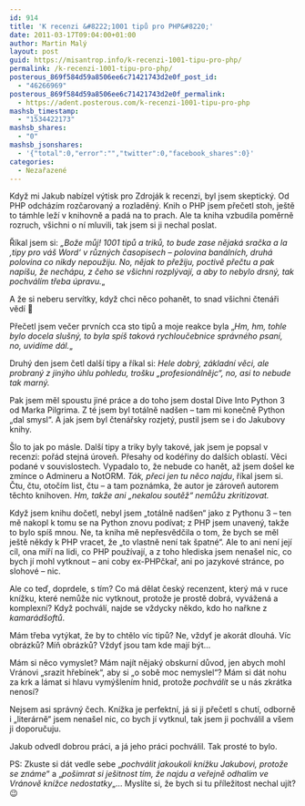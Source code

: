 ```yaml
---
id: 914
title: 'K recenzi &#8222;1001 tipů pro PHP&#8220;'
date: 2011-03-17T09:04:00+01:00
author: Martin Malý
layout: post
guid: https://misantrop.info/k-recenzi-1001-tipu-pro-php/
permalink: /k-recenzi-1001-tipu-pro-php/
posterous_869f584d59a8506ee6c71421743d2e0f_post_id:
  - "46266969"
posterous_869f584d59a8506ee6c71421743d2e0f_permalink:
  - https://adent.posterous.com/k-recenzi-1001-tipu-pro-php
mashsb_timestamp:
  - "1534422173"
mashsb_shares:
  - "0"
mashsb_jsonshares:
  - '{"total":0,"error":"","twitter":0,"facebook_shares":0}'
categories:
  - Nezařazené
---
```

Když mi Jakub nab&iacute;zel v&yacute;tisk pro Zdroj&aacute;k k recenzi, byl jsem skeptick&yacute;. Od PHP odch&aacute;z&iacute;m rozčarovan&yacute; a rozladěn&yacute;. Knih o PHP jsem přečetl stoh, je&scaron;tě to t&aacute;mhle lež&iacute; v knihovně a pad&aacute; na to prach. Ale ta kniha vzbudila poměrně rozruch, v&scaron;ichni o n&iacute; mluvili, tak jsem si ji nechal poslat.

Ř&iacute;kal jsem si: _&#8222;Bože můj! 1001 tipů a triků, to bude zase nějak&aacute; sračka a la &#8218;tipy pro v&aacute;&scaron; Word&#8216; v různ&yacute;ch časopisech &#8211; polovina ban&aacute;ln&iacute;ch, druh&aacute; polovina co nikdy nepoužiju. No, nějak to přežiju, poctivě přečtu a pak nap&iacute;&scaron;u, že nech&aacute;pu, z čeho se v&scaron;ichni rozpl&yacute;vaj&iacute;, a aby to nebylo drsn&yacute;, tak pochv&aacute;l&iacute;m třeba &uacute;pravu._&#8222;

A že si neberu serv&iacute;tky, když chci něco pohanět, to snad v&scaron;ichni čten&aacute;ři věd&iacute; 🙂

Přečetl jsem večer prvn&iacute;ch cca sto tipů a moje reakce byla &#8222;_Hm, hm, tohle bylo docela slu&scaron;n&yacute;, to byla sp&iacute;&scaron; takov&aacute; rychloučebnice spr&aacute;vn&eacute;ho psan&iacute;, no, uvid&iacute;me d&aacute;l._&#8222;

Druh&yacute; den jsem četl dal&scaron;&iacute; tipy a ř&iacute;kal si: _Hele dobr&yacute;, z&aacute;kladn&iacute; věci, ale probran&yacute; z jin&yacute;ho &uacute;hlu pohledu, tro&scaron;ku &#8222;profesion&aacute;lnějc&#8220;, no, asi to nebude tak marn&yacute;._

Pak jsem měl spoustu jin&eacute; pr&aacute;ce a do toho jsem dostal Dive Into Python 3 od Marka Pilgrima. Z t&eacute; jsem byl tot&aacute;lně nad&scaron;en &#8211; tam mi konečně Python &#8222;dal smysl&#8220;. A jak jsem byl čten&aacute;řsky rozjet&yacute;, pustil jsem se i do Jakubovy knihy.

&Scaron;lo to jak po m&aacute;sle. Dal&scaron;&iacute; tipy a triky byly takov&eacute;, jak jsem je popsal v recenzi: poř&aacute;d stejn&aacute; &uacute;roveň. Přesahy od kod&eacute;řiny do dal&scaron;&iacute;ch oblast&iacute;. Věci podan&eacute; v souvislostech. Vypadalo to, že nebude co hanět, až jsem do&scaron;el ke zm&iacute;nce o Admineru a NotORM. _T&aacute;k, přeci jen tu něco najdu_, ř&iacute;kal jsem si. Čtu, čtu, otoč&iacute;m list, čtu &#8211; a tam pozn&aacute;mka, že autor je z&aacute;roveň autorem těchto knihoven. _Hm, takže ani &#8222;nekalou soutěž&#8220; nemůžu zkritizovat._

Když jsem knihu dočetl, nebyl jsem &#8222;tot&aacute;lně nad&scaron;en&#8220; jako z Pythonu 3 &#8211; ten mě nakopl k tomu se na Python znovu pod&iacute;vat; z PHP jsem unaven&yacute;, takže to bylo sp&iacute;&scaron; mnou. Ne, ta kniha mě nepřesvědčila o tom, že bych se měl je&scaron;tě někdy k PHP vracet, že &#8222;to vlastně nen&iacute; tak &scaron;patn&eacute;&#8220;. Ale to ani nen&iacute; jej&iacute; c&iacute;l, ona m&iacute;ř&iacute; na lidi, co PHP použ&iacute;vaj&iacute;, a z toho hlediska jsem nena&scaron;el nic, co bych j&iacute; mohl vytknout &#8211; ani coby ex-PHPčkař, ani po jazykov&eacute; str&aacute;nce, po slohov&eacute; &#8211; nic.

Ale co teď, doprdele, s t&iacute;m? Co m&aacute; dělat česk&yacute; recenzent, kter&yacute; m&aacute; v ruce kn&iacute;žku, kter&eacute; nemůže nic vytknout, protože je prostě dobr&aacute;, vyv&aacute;žen&aacute; a komplexn&iacute;? Když pochv&aacute;l&iacute;, najde se vždycky někdo, kdo ho nařkne z _kamar&aacute;d&scaron;oftů_.

M&aacute;m třeba vyt&yacute;kat, že by to chtělo v&iacute;c tipů? Ne, vždyť je akor&aacute;t dlouh&aacute;. V&iacute;c obr&aacute;zků? M&iacute;ň obr&aacute;zků? Vždyť jsou tam kde maj&iacute; b&yacute;t&#8230;

M&aacute;m si něco vymyslet? M&aacute;m naj&iacute;t nějak&yacute; obskurn&iacute; důvod, jen abych mohl Vr&aacute;novi &#8222;srazit hřeb&iacute;nek&#8220;, aby si &#8222;o sobě moc nemyslel&#8220;? M&aacute;m si d&aacute;t nohu za krk a l&aacute;mat si hlavu vym&yacute;&scaron;len&iacute;m hnid, protože _pochv&aacute;lit_ se u n&aacute;s zkr&aacute;tka nenos&iacute;?

Nejsem asi spr&aacute;vn&yacute; čech. Kn&iacute;žka je perfektn&iacute;, j&aacute; si ji přečetl s chut&iacute;, odborně i &#8222;liter&aacute;rně&#8220; jsem nena&scaron;el nic, co bych j&iacute; vytknul, tak jsem ji pochv&aacute;lil a v&scaron;em ji doporučuju.

Jakub odvedl dobrou pr&aacute;ci, a j&aacute; jeho pr&aacute;ci pochv&aacute;lil. Tak prost&eacute; to bylo.

PS: Zkuste si d&aacute;t vedle sebe &#8222;_pochv&aacute;lit jakoukoli kn&iacute;žku Jakubovi, protože se zn&aacute;me_&#8220; a &#8222;_po&scaron;imrat si je&scaron;itnost t&iacute;m, že najdu a veřejně odhal&iacute;m ve Vr&aacute;nově kn&iacute;žce nedostatky_&#8222;&#8230; Mysl&iacute;te si, že bych si tu př&iacute;ležitost nechal uj&iacute;t? 😉